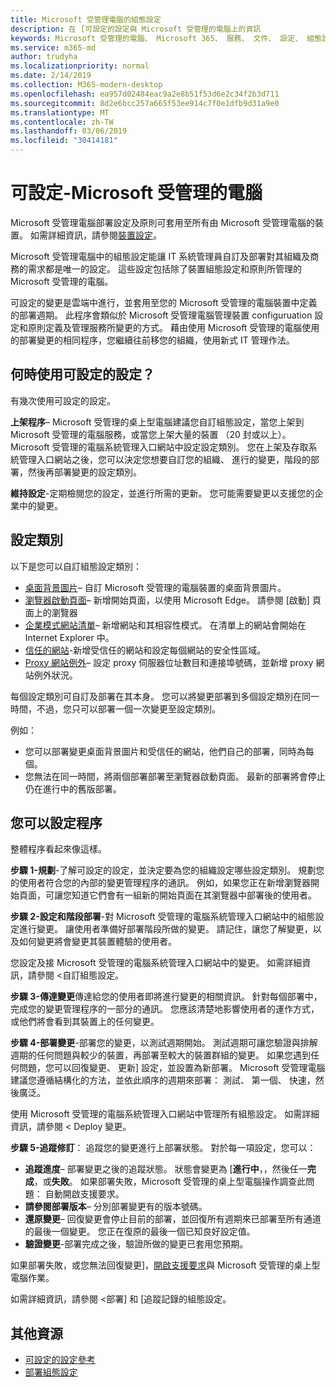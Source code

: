 ```yaml
---
title: Microsoft 受管理電腦的組態設定
description: 在 [可設定的設定與 Microsoft 受管理的電腦上的資訊
keywords: Microsoft 受管理的電腦、 Microsoft 365、 服務、 文件、 設定、 組態設定
ms.service: m365-md
author: trudyha
ms.localizationpriority: normal
ms.date: 2/14/2019
ms.collection: M365-modern-desktop
ms.openlocfilehash: ea957d02484eac9a2e8b51f53d6e2c34f2b3d711
ms.sourcegitcommit: 8d2e6bcc257a665f53ee914c7f0e1dfb9d31a9e0
ms.translationtype: MT
ms.contentlocale: zh-TW
ms.lasthandoff: 03/06/2019
ms.locfileid: "30414181"
---
```

# <a name="configurable-settings---microsoft-managed-desktop"></a>可設定-Microsoft 受管理的電腦

Microsoft 受管理電腦部署設定及原則可套用至所有由 Microsoft 受管理電腦的裝置。 如需詳細資訊，請參閱[裝置設定](../service-description/device-policies.md)。

Microsoft 受管理電腦中的組態設定能讓 IT 系統管理員自訂及部署對其組織及商務的需求都是唯一的設定。 這些設定包括除了裝置組態設定和原則所管理的 Microsoft 受管理的電腦。  

可設定的變更是雲端中進行，並套用至您的 Microsoft 受管理的電腦裝置中定義的部署週期。 此程序會類似於 Microsoft 受管理電腦管理裝置 configuruation 設定和原則定義及管理服務所變更的方式。 藉由使用 Microsoft 受管理的電腦使用的部署變更的相同程序，您繼續往前移您的組織，使用新式 IT 管理作法。

## <a name="when-to-use-configurable-settings"></a>何時使用可設定的設定？

有幾次使用可設定的設定。 

**上架程序**– Microsoft 受管理的桌上型電腦建議您自訂組態設定，當您上架到 Microsoft 受管理的電腦服務，或當您上架大量的裝置 （20 封或以上）。 Microsoft 受管理的電腦系統管理入口網站中設定設定類別。 您在上架及存取系統管理入口網站之後，您可以決定您想要自訂您的組織、 進行的變更，階段的部署，然後再部署變更的設定類別。

**維持設定**-定期檢閱您的設定，並進行所需的更新。 您可能需要變更以支援您的企業中的變更。   

## <a name="setting-categories"></a>設定類別

以下是您可以自訂組態設定類別：
- [桌面背景圖片](config-setting-ref.md#desktop-background-picture)– 自訂 Microsoft 受管理的電腦裝置的桌面背景圖片。 
- [瀏覽器啟動頁面](config-setting-ref.md#browser-start-pages)– 新增開始頁面，以使用 Microsoft Edge。 請參閱 [啟動] 頁面上的瀏覽器
- [企業模式網站清單](config-setting-ref.md#enterprise-mode-site-list-location)– 新增網站和其相容性模式。 在清單上的網站會開始在 Internet Explorer 中。 
- [信任的網站](config-setting-ref.md#trusted-sites)-新增受信任的網站和設定每個網站的安全性區域。 
- [Proxy 網站例外](config-setting-ref.md#proxy)– 設定 proxy 伺服器位址數目和連接埠號碼，並新增 proxy 網站例外狀況。

每個設定類別可自訂及部署在其本身。 您可以將變更部署到多個設定類別在同一時間，不過，您只可以部署一個一次變更至設定類別。

例如：
- 您可以部署變更桌面背景圖片和受信任的網站，他們自己的部署，同時為每個。 
- 您無法在同一時間，將兩個部署部署至瀏覽器啟動頁面。 最新的部署將會停止仍在進行中的舊版部署。

## <a name="configurable-setting-process"></a>您可以設定程序

整體程序看起來像這樣。 

**步驟 1-規劃**-了解可設定的設定，並決定要為您的組織設定哪些設定類別。 規劃您的使用者符合您的內部的變更管理程序的通訊。 例如，如果您正在新增瀏覽器開始頁面，可讓您知道它們會有一組新的開始頁面在其瀏覽器中部署後的使用者。  

**步驟 2-設定和階段部署**-對 Microsoft 受管理的電腦系統管理入口網站中的組態設定進行變更。 讓使用者準備好部署階段所做的變更。 請記住，讓您了解變更，以及如何變更將會變更其裝置體驗的使用者。   

您設定及接 Microsoft 受管理的電腦系統管理入口網站中的變更。 如需詳細資訊，請參閱 <<c0>自訂組態設定。 

**步驟 3-傳達變更**傳達給您的使用者即將進行變更的相關資訊。 針對每個部署中，完成您的變更管理程序的一部分的通訊。 您應該清楚地影響使用者的運作方式，或他們將會看到其裝置上的任何變更。

**步驟 4-部署變更**-部署您的變更，以測試週期開始。 測試週期可讓您驗證與排解週期的任何問題與較少的裝置，再部署至較大的裝置群組的變更。 如果您遇到任何問題，您可以回復變更、 更新] 設定，並設置為新部署。 Microsoft 受管理電腦建議您遵循結構化的方法，並依此順序的週期來部署： 測試、 第一個、 快速，然後廣泛。   

使用 Microsoft 受管理的電腦系統管理入口網站中管理所有組態設定。 如需詳細資訊，請參閱 < <b0>Deploy 變更</b0>。 

**步驟 5-追蹤修訂**： 追蹤您的變更進行上部署狀態。 對於每一項設定，您可以：
- **追蹤進度**– 部署變更之後的追蹤狀態。 狀態會變更為 [**進行中**，，然後任一**完成**，或**失敗**。 如果部署失敗，Microsoft 受管理的桌上型電腦操作調查此問題： 自動開啟支援要求。  
- **請參閱部署版本**– 分別部署變更有的版本號碼。
- **還原變更**– 回復變更會停止目前的部署，並回復所有週期來已部署至所有通道的最後一個變更。 您正在復原的最後一個已知良好設定值。
- **驗證變更**-部署完成之後，驗證所做的變更已套用您預期。  

如果部署失敗，或您無法回復變更]，[開啟支援要求](admin-support.md)與 Microsoft 受管理的桌上型電腦作業。 

如需詳細資訊，請參閱 <<c0>部署] 和 [追蹤記錄的組態設定。

## <a name="additional-resources"></a>其他資源
- [可設定的設定參考](config-setting-ref.md) 
- [部署組態設定](config-setting-deploy.md) 
